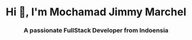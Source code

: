 <h1 align="center">Hi 👋, I'm Mochamad Jimmy Marchel</h1>
<h3 align="center">A passionate FullStack Developer from Indoensia</h3>


